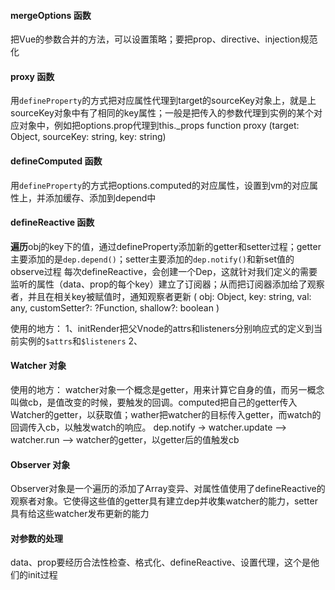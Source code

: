 #### mergeOptions 函数

把Vue的参数合并的方法，可以设置策略；要把prop、directive、injection规范化

#### proxy 函数

用`defineProperty`的方式把对应属性代理到target的sourceKey对象上，就是上sourceKey对象中有了相同的key属性；一般是把传入的参数代理到实例的某个对应对象中，例如把options.prop代理到this._props
    function proxy (target: Object, sourceKey: string, key: string)

#### defineComputed 函数

用`defineProperty`的方式把options.computed的对应属性，设置到vm的对应属性上，并添加缓存、添加到depend中

#### defineReactive 函数

**遍历**obj的key下的值，通过defineProperty添加新的getter和setter过程；getter主要添加的是`dep.depend()`；setter主要添加的`dep.notify()`和新set值的observe过程
每次defineReactive，会创建一个Dep，这就针对我们定义的需要监听的属性（data、prop的每个key）建立了订阅器；从而把订阅器添加给了观察者，并且在相关key被赋值时，通知观察者更新
(
  obj: Object,
  key: string,
  val: any,
  customSetter?: ?Function,
  shallow?: boolean
)

使用的地方：
1、initRender把父Vnode的attrs和listeners分别响应式的定义到当前实例的`$attrs`和`$listeners`
2、

#### Watcher 对象

使用的地方：
watcher对象一个概念是getter，用来计算它自身的值，而另一概念叫做cb，是值改变的时候，要触发的回调。computed把自己的getter传入Watcher的getter，以获取值；wather把watcher的目标传入getter，而watch的回调传入cb，以触发watch的响应。
dep.notify -> watcher.update --> watcher.run --> watcher的getter，以getter后的值触发cb

#### Observer 对象

Observer对象是一个遍历的添加了Array变异、对属性值使用了defineReactive的观察者对象。它使得这些值的getter具有建立dep并收集watcher的能力，setter具有给这些watcher发布更新的能力


#### 对参数的处理

data、prop要经历合法性检查、格式化、defineReactive、设置代理，这个是他们的init过程